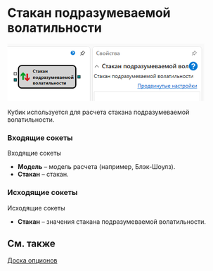 # Стакан подразумеваемой волатильности

![Designer Glass implied volatility 00](../../../../../../images/designer_orderbook_implied_volatility_00.png)

Кубик используется для расчета стакана подразумеваемой волатильности.

### Входящие сокеты

Входящие сокеты

- **Модель** – модель расчета (например, Блэк-Шоулз).
- **Стакан** – стакан.

### Исходящие сокеты

Исходящие сокеты

- **Стакан** – значения стакана подразумеваемой волатильности.

## См. также

[Доска опционов](option_desk.md)
